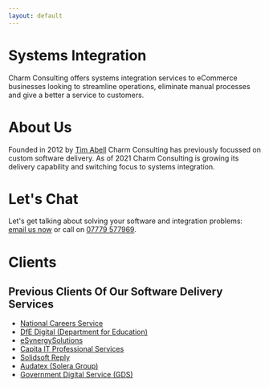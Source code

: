 ```yaml
---
layout: default
---
```

# Systems Integration

Charm Consulting offers systems integration services to eCommerce businesses looking to streamline operations, eliminate manual processes and give a better a service to customers.

# About Us

Founded in 2012 by [Tim Abell](https://timwise.co.uk/) Charm Consulting has previously focussed on custom software delivery. As of 2021 Charm Consulting is growing its delivery capability and switching focus to systems integration.

# Let's Chat

Let's get talking about solving your software and integration problems: [email us now](mailto:tim@charmconsulting.co.uk) or call on [07779 577969](tel:+447779577969).

# Clients

## Previous Clients Of Our Software Delivery Services

* [National Careers Service](https://nationalcareers.service.gov.uk/)
* [DfE Digital (Department for Education)](https://dfedigital.blog.gov.uk/about/)
* [eSynergySolutions](https://www.esynergy-solutions.co.uk/)
* [Capita IT Professional Services](https://www.capita.com/expertise/it-solutions/it-services)
* [Solidsoft Reply](https://www.reply.com/solidsoft-reply/)
* [Audatex (Solera Group)](https://www.audatex.co.uk/)
* [Government Digital Service (GDS)](https://www.gov.uk/government/organisations/government-digital-service)
